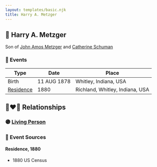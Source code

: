 ```yaml
---
layout: templates/basic.njk
title: Harry A. Metzger
---
```

## 🔵 Harry A. Metzger

Son of [John Amos Metzger](/people/2/28893894) and [Catherine Schuman](/people/3/39599940)

### 📆 Events

Type | Date | Place
------ | ------ | ------
Birth | 11 AUG 1878 | Whitley, Indiana, USA
[Residence](#event-5f884188-21d9-4391-b334-41b6913115cf) | 1880 | Richland, Whitley, Indiana, USA

## 👩‍❤️‍👨 Relationships

### 🟣 [Living Person](/people/1/10360736)

### 📰 Event Sources

#### <a id="event-5f884188-21d9-4391-b334-41b6913115cf"></a> Residence, 1880
* 1880 US Census
